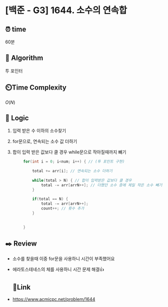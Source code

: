 # [백준 - G3] 1644. 소수의 연속합
 
## ⏰  **time**
60분

## :pushpin: **Algorithm**
투 포인터

## ⏲️**Time Complexity**
$O(N)$

## :round_pushpin: **Logic**
1. 입력 받은 수 이하의 소수찾기
  
2. for문으로, 연속되는 소수 값 더하기

3. 합이 입력 받은 값보다 클 경우 while문으로 작아질때까지 뺴기
```java
		for(int i = 0; i<num; i++) { // (투 포인트 구현)
			
			total += arr[i]; // 연속되는 소수 더하기
			
			while(total > N) { // 합이 입력받은 값보다 클 경우
				total -= arr[arrN++]; // 더했던 소수 증에 제일 작은 소수 빼기
			}
			
			if(total == N) {
				total -= arr[arrN++];
				count++; // 횟수 추가
			}
			
			
		}
```

## :black_nib: **Review**
- 소수를 찾을때 이중 for문을 사용하니 시간이 부족했어요
- 에라토스테네스의 체를 사용하니 시간 문제 해결👍

  ## 📡**Link**

- https://www.acmicpc.net/problem/1644
  


  
